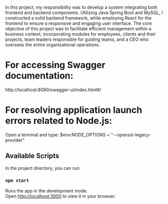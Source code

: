 In this project, my responsibility was to develop a system integrating both frontend and backend components. Utilizing Java Spring Boot and MySQL, I constructed a solid backend framework, while employing React for the frontend to ensure a responsive and engaging user interface. The core objective of this project was to facilitate efficient management within a business context, incorporating modules for employees, clients and their projects, team leaders responsible for guiding teams, and a CEO who oversees the entire organizational operations.

# For accessing Swagger documentation:

http://localhost:8080/swagger-ui/index.html#/

# For resolving application launch errors related to Node.js:

Open a terminal and type: $env:NODE_OPTIONS = "--openssl-legacy-provider"

## Available Scripts

In the project directory, you can run:

### `npm start`

Runs the app in the development mode.\
Open [http://localhost:3000](http://localhost:3000) to view it in your browser.
